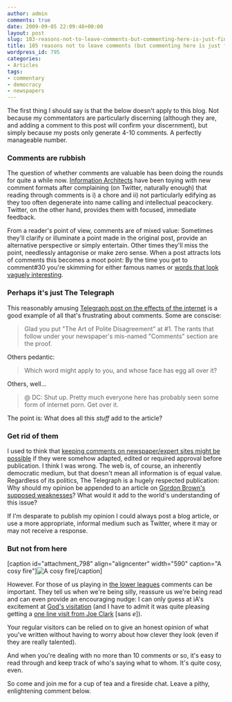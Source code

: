 ```yaml
---
author: admin
comments: true
date: 2009-09-05 22:09:48+00:00
layout: post
slug: 103-reasons-not-to-leave-comments-but-commenting-here-is-just-fine
title: 105 reasons not to leave comments (but commenting here is just fine)
wordpress_id: 795
categories:
- Articles
tags:
- commentary
- democracy
- newspapers
---
```


The first thing I should say is that the below doesn't apply to this blog. Not because my commentators are particularly discerning (although they are, and adding a comment to this post will confirm your discernment), but simply because my posts only generate 4-10 comments. A perfectly manageable number.


### Comments are rubbish


The question of whether comments are valuable has been doing the rounds for quite a while now. [Information Architects](http://informationarchitects.jp/) have been toying with new comment formats after complaining (on Twitter, naturally enough) that reading through comments is i) a chore and ii) not particularly edifying as they too often degenerate into name calling and intellectual peacockery. Twitter, on the other hand, provides them with focused, immediate feedback.

From a reader's point of view, comments are of mixed value: Sometimes they'll clarify or illuminate a point made in the original post, provide an alternative perspective or simply entertain. Other times they'll miss the point, needlessly antagonise or make zero sense. When a post attracts lots of comments this becomes a moot point: By the time you get to comment#30 you're skimming for either famous names or [words that look vaguely interesting](http://en.wiktionary.org/wiki/interpunct).


### Perhaps it's just The Telegraph


This reasonably amusing [Telegraph post on the effects of the internet](http://www.telegraph.co.uk/technology/6133903/50-things-that-are-being-killed-by-the-internet.html) is a good example of all that's frustrating about comments. Some are conscise:


> Glad you put "The Art of Polite Disagreement" at #1. The rants that follow under your newspaper's mis-named "Comments" section are the proof.


Others pedantic:


> Which word might apply to you, and whose face has egg all over it?


Others, well…


> @ DC: Shut up. Pretty much everyone here has probably seen some form of internet porn. Get over it.


The point is: What does all this _stuff_ add to the article?


### Get rid of them


I used to think that [keeping comments on newspaper/expert sites might be possible](http://leonpaternoster.com/2009/06/online-newspaper-layout-10-years-and-10-steps-back/) if they were somehow adapted, edited or required approval before publication. I think I was wrong. The web is, of course, an inherently democratic medium, but that doesn't mean all information is of equal value. Regardless of its politics, The Telegraph is a hugely respected publication: Why should my opinion be appended to an article on [Gordon Brown's supposed weaknesses](http://www.telegraph.co.uk/comment/columnists/matthewd_ancona/6143739/Gordon-Browns-damning-character-flaws-have-been-laid-bare.html)? What would it add to the world's understanding of this issue?

If I'm desparate to publish my opinion I could always post a blog article, or use a more appropriate, informal medium such as Twitter, where it may or may not receive a response.


### But not from here


[caption id="attachment_798" align="aligncenter" width="590" caption="A cosy fire"]![A cosy fire](http://leonpaternoster.com/wp-content/uploads/2009/09/fireside.jpg)[/caption]

However. For those of us playing in [the lower leagues](http://news.bbc.co.uk/sport1/hi/football/eng_div_1/default.stm) comments can be important. They tell us when we're being silly, reassure us we're being read and can even provide an encouraging nudge: I can only guess at iA's excitement at [God's visitation](http://informationarchitects.jp/the-interface-of-a-cheeseburger/) (and I have to admit it was quite pleasing getting a [one line visit from Joe Clark](http://leonpaternoster.com/2009/08/paragraphs-part-ii/comment-page-1/#comment-27921) [sans _e_]).

Your regular visitors can be relied on to give an honest opinion of what you've written without having to worry about how clever they look (even if they are really talented).

And when you're dealing with no more than 10 comments or so, it's easy to read through and keep track of who's saying what to whom. It's quite cosy, even.

So come and join me for a cup of tea and a fireside chat. Leave a pithy, enlightening comment below.
